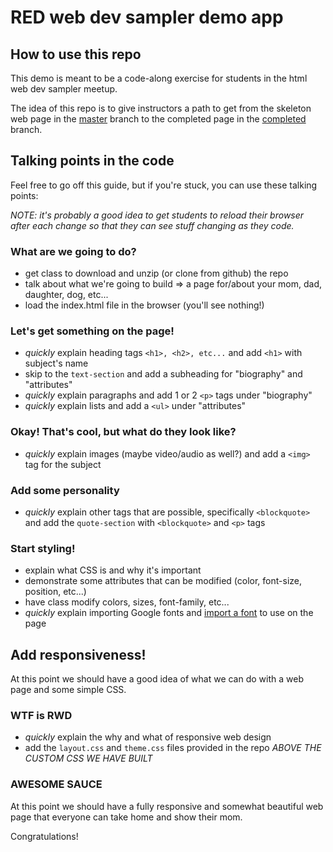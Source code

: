# RED web dev sampler demo app

## How to use this repo
This demo is meant to be a code-along exercise for students in the html web dev sampler meetup.

The idea of this repo is to give instructors a path to get from the skeleton web page in the [master](https://github.com/tinacious/red-sampler-demo/tree/master) branch
to the completed page in the [completed](https://github.com/tinacious/red-sampler-demo/tree/completed) branch.

## Talking points in the code
Feel free to go off this guide, but if you're stuck, you can use these talking points:

_NOTE: it's probably a good idea to get students to reload their browser after each change
so that they can see stuff changing as they code._

### What are we going to do?
* get class to download and unzip (or clone from github) the repo
* talk about what we're going to build => a page for/about your mom, dad, daughter, dog, etc...
* load the index.html file in the browser (you'll see nothing!)

### Let's get something on the page!
* _quickly_ explain heading tags `<h1>, <h2>, etc...` and add `<h1>` with subject's name
* skip to the `text-section` and add a subheading for "biography" and "attributes"
* _quickly_ explain paragraphs and add 1 or 2 `<p>` tags under "biography"
* _quickly_ explain lists and add a `<ul>` under "attributes"

### Okay! That's cool, but what do they look like?
* _quickly_ explain images (maybe video/audio as well?) and add a `<img>` tag for the subject

### Add some personality
* _quickly_ explain other tags that are possible, specifically `<blockquote>` and add the `quote-section` with `<blockquote>` and `<p>` tags

### Start styling!
* explain what CSS is and why it's important
* demonstrate some attributes that can be modified (color, font-size, position, etc...)
* have class modify colors, sizes, font-family, etc...
* _quickly_ explain importing Google fonts and [import a font](https://fonts.google.com/specimen/Roboto+Slab?selection.family=Roboto&query=slab) to use on the page

## Add responsiveness!
At this point we should have a good idea of what we can do with a web page and some simple CSS.

### WTF is RWD
* _quickly_ explain the why and what of responsive web design
* add the `layout.css` and `theme.css` files provided in the repo *ABOVE THE CUSTOM CSS WE HAVE BUILT*

### AWESOME SAUCE
At this point we should have a fully responsive and somewhat beautiful web page that everyone
can take home and show their mom.

Congratulations!